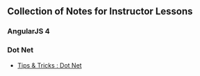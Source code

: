 ## Collection of Notes for Instructor Lessons

### AngularJS 4


### Dot Net

- [Tips & Tricks : Dot Net](docs/DotNetCore/00_Tips&Tricks.md)

